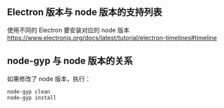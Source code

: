 ## Electron 版本与 node 版本的支持列表

使用不同的 Electron 要安装对应的 node 版本 https://www.electronjs.org/docs/latest/tutorial/electron-timelines#timeline

## node-gyp 与 node 版本的关系

如果修改了 node 版本，执行：

```shell
node-gyp clean
node-gyp install
```

